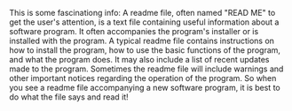 This is some fascinationg info: A readme file, often named "READ ME" to get the user's attention, is a text file containing useful information about a software program. It often accompanies the program's installer or is installed with the program. A typical readme file contains instructions on how to install the program, how to use the basic functions of the program, and what the program does. It may also include a list of recent updates made to the program. Sometimes the readme file will include warnings and other important notices regarding the operation of the program. So when you see a readme file accompanying a new software program, it is best to do what the file says and read it!



